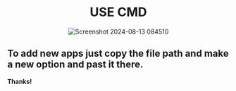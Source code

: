 <div align="center">
  
# USE CMD

![Screenshot 2024-08-13 084510](https://firebasestorage.googleapis.com/v0/b/instagram-c1caa.appspot.com/o/1726658243624-mulitools.png?alt=media&token=22ff6ea1-1a59-4947-a2e1-305b012842d3)
</div>

## To add new apps just copy the file path and make a new option and past it there.
**Thanks!**

